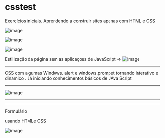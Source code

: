 # csstest

Exercícios iniciais. Aprendendo a construir sites apenas com HTML e CSS 

![image](https://user-images.githubusercontent.com/94201226/146693905-d046e25e-1f62-4e26-b817-75471e2fa45d.png)


![image](https://user-images.githubusercontent.com/94201226/146692792-9c1c43bc-d1a0-4f08-a0b7-f54825df9d41.png)

![image](https://user-images.githubusercontent.com/94201226/146692950-f9f8684c-ee75-4501-a5f9-a1430c63ccc3.png)

Estilização da página  sem as aplicaçoes de JavaScript =>
![image](https://user-images.githubusercontent.com/94201226/146692981-3a14fb55-d989-429a-89f8-90270067b5e8.png)
****
CSS  com algumas Windows. alert e windows.prompet tornando interativo e dinamico . Já iniciando conhecimentos básicos de JAva Script
****
![image](https://user-images.githubusercontent.com/94201226/146693015-a4e4092d-09d9-4c5d-b61f-9957ed134647.png)
*******
*******
Formulário 

usando  HTMLe CSS

![image](https://user-images.githubusercontent.com/94201226/147395072-045192cd-9b29-45b6-8e18-ec3e9d5bb128.png)





